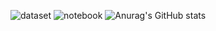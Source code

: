 ![dataset](https://road-to-kaggle-grandmaster.vercel.app/api/badges/michaelcripman/dataset)
![notebook](https://road-to-kaggle-grandmaster.vercel.app/api/badges/michaelcripman/notebook)
![Anurag's GitHub stats](https://github-readme-stats.vercel.app/api?username=proton-bit&show_icons=true&theme=tokyonight)
